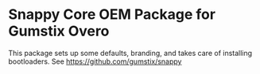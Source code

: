 Snappy Core OEM Package for Gumstix Overo
=========================================
This package sets up some defaults, branding, and takes care of installing
bootloaders. See https://github.com/gumstix/snappy
